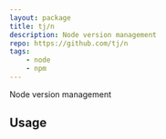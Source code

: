 ```yaml
---
layout: package
title: tj/n
description: Node version management
repo: https://github.com/tj/n
tags:
    - node
    - npm
---
```

 
Node version management
 
## Usage
 
